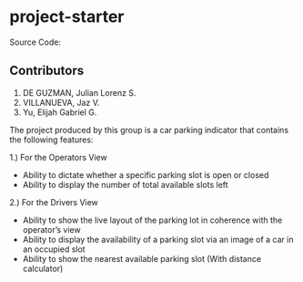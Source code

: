 # project-starter

Source Code: 

## Contributors

1. DE GUZMAN, Julian Lorenz S. 
2. VILLANUEVA, Jaz V. 
3. Yu, Elijah Gabriel G. 


The project produced by this group is a car parking indicator that contains the following features: 

1.) For the Operators View
- Ability to dictate whether a specific parking slot is open or closed
- Ability to display the number of total available slots left 

2.) For the Drivers View 
- Ability to show the live layout of the parking lot in coherence with the operator’s view
- Ability to display the availability of a parking slot via an image of a car in an occupied slot
- Ability to show the nearest available parking slot (With distance calculator) 



